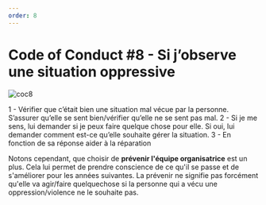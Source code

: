 ```yaml
---
order: 8
---
```


# Code of Conduct #8 - Si j’observe une situation oppressive

![coc8](https://raw.githubusercontent.com/Julia-barbelane/reflexions/master/photos/code-of-conduct/coc-8.png)

1 - Vérifier que c’était bien une situation mal vécue par la personne. S’assurer qu’elle se sent bien/vérifier qu’elle ne se sent pas mal. 
2 - Si je me sens, lui demander si je peux faire quelque chose pour elle. Si oui, lui demander comment est-ce qu’elle souhaite gérer la situation.
3 - En fonction de sa réponse aider à la réparation

Notons cependant, que choisir de **prévenir l'équipe organisatrice** est un plus. Cela lui permet de prendre conscience de ce qu'il se passe et de s'améliorer pour les années suivantes. La prévenir ne signifie pas forcément qu'elle va agir/faire quelquechose si la personne qui a vécu une oppression/violence ne le souhaite pas.
